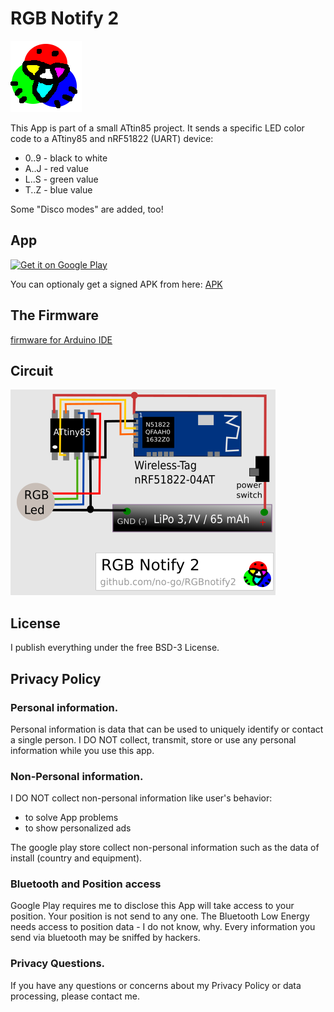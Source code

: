 # RGB Notify 2

![logo](app/src/main/res/drawable-hdpi/icon.png)

This App is part of a small ATtin85 project. It sends a specific LED color code to a ATtiny85 and nRF51822 (UART) device:

  - 0..9 - black to white
  - A..J - red value
  - L..S - green value
  - T..Z - blue value

Some "Disco modes" are added, too!

## App

<a href="https://play.google.com/store/apps/details?id=click.dummer.rgbnotify2" target="_blank">
<img src="https://play.google.com/intl/en_us/badges/images/generic/en-play-badge.png" alt="Get it on Google Play" height="90"/></a>

You can optionaly get a signed APK from here: [APK](https://raw.githubusercontent.com/no-go/RGBnotify2/master/app/app-release.apk)

## The Firmware

[firmware for Arduino IDE](https://raw.githubusercontent.com/no-go/RGBnotify2/master/firmware/firmware.ino)

## Circuit

![Circuit with ATtin85 and nRF51822](_img/circuit.png)

## License

I publish everything under the free BSD-3 License.

## Privacy Policy

### Personal information.

Personal information is data that can be used to uniquely identify or contact a single person. I DO NOT collect, transmit, store or use any personal information while you use this app.

### Non-Personal information.

I DO NOT collect non-personal information like user's behavior:

 -  to solve App problems
 -  to show personalized ads

The google play store collect non-personal information such as the data of install (country and equipment).

### Bluetooth and Position access

Google Play requires me to disclose this App will take access to your position. Your position is not send to any one. The Bluetooth Low Energy needs access to position data - I do not know, why. Every information you send via bluetooth may be
sniffed by hackers.

### Privacy Questions.

If you have any questions or concerns about my Privacy Policy or data processing, please contact me.
